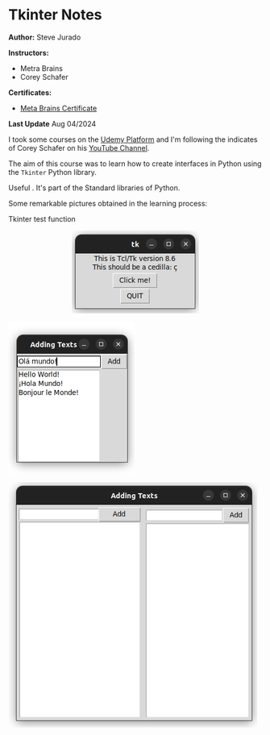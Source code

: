 # Tkinter Notes

**Author:** Steve Jurado

**Instructors:**
- Metra Brains
- Corey Schafer

**Certificates:**
- [Meta Brains Certificate](./assets/certicates/Certificate_MetaBrains.jpg)

**Last Update** Aug 04/2024

I took some courses on the [Udemy Platform](https://www.udemy.com/) and I'm following the indicates of Corey Schafer on his [YouTube Channel](https://www.youtube.com/watch?v=epDKamC-V-8). 

The aim of this course was to learn how to create interfaces in Python using the `Tkinter` Python library.

Useful . It's part of the Standard libraries of Python.

Some remarkable pictures obtained in the learning process:

Tkinter test function

<p align="center">
  <img src="./assets/imgs/tkinter_test.png">
</p>

![](./assets/imgs/first_tkinter.png)

![](./assets/imgs/second_tkinter.png)